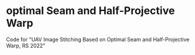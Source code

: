 # optimal Seam and Half-Projective Warp
Code for "UAV Image Stitching Based on Optimal Seam and Half-Projective Warp, RS 2022"
